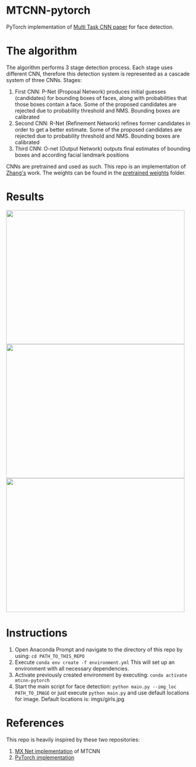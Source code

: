 # MTCNN-pytorch
PyTorch implementation of [Multi Task CNN paper](https://arxiv.org/abs/1604.02878) for face detection.

# The algorithm
The algorithm performs 3 stage detection process. Each stage uses different CNN, therefore this detection system is represented as a cascade system of three CNNs.
Stages:
1. First CNN: P-Net (Proposal Network) produces initial guesses (candidates) for bounding boxes of faces, along with probabilities that those boxes contain a face. Some of the proposed candidates are rejected due to probability threshold and NMS. Bounding boxes are calibrated
2. Second CNN: R-Net (Refinement Network) refines former candidates in order to get a better estimate. Some of the proposed candidates are rejected due to probability threshold and NMS. Bounding boxes are calibrated
3. Third CNN: O-net (Output Network) outputs final estimates of bounding boxes and according facial landmark positions

CNNs are pretrained and used as such. This repo is an implementation of [Zhang's](https://kpzhang93.github.io/) work. The weights can be found in the [pretrained weights](src/pretrained_weights) folder.

# Results
<img src="results/girls_out.jpg" width="480" height="360">

<img src="results/children_out.jpg" width="480" height="360">

<img src="results/students_out.jpg" width="480" height="360">

# Instructions
1. Open Anaconda Prompt and navigate to the directory of this repo by using: ```cd PATH_TO_THIS_REPO ```
2. Execute ``` conda env create -f environment.yml ``` This will set up an environment with all necessary dependencies. 
3. Activate previously created environment by executing: ``` conda activate mtcnn-pytorch ```
4. Start the main script for face detection: ``` python main.py --img_loc PATH_TO_IMAGE ``` or just execute ``` python main.py ``` and use default locations for image. Default locations is: imgs/girls.jpg

# References
This repo is heavily inspired by these two repositories:
1. [MX Net implementation](https://github.com/YYuanAnyVision/mxnet_mtcnn_face_detection) of MTCNN
2. [PyTorch implementation](https://github.com/TropComplique/mtcnn-pytorch)
